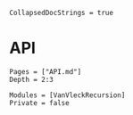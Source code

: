 ```@meta
CollapsedDocStrings = true
```

# API

```@contents
Pages = ["API.md"]
Depth = 2:3
```

```@autodocs
Modules = [VanVleckRecursion]
Private = false
```